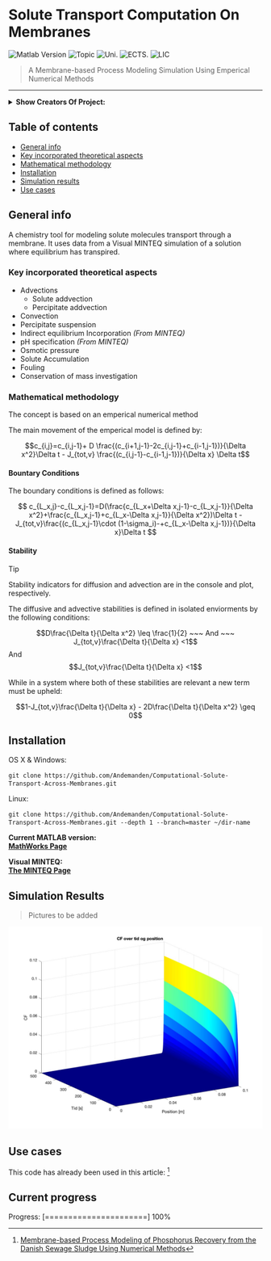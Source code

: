 # Solute Transport Computation On Membranes
![Matlab Version][matlab-image] ![Topic][topic-image] ![Uni.][AAU-image] ![ECTS.][ECTS-image] ![LIC][LIC-image]
> A Membrane-based Process Modeling Simulation Using Emperical Numerical Methods
---
<details>
  <summary><strong>Show Creators Of Project:</strong></summary

                                                       
## **Project Creators:** <br />

Axelsen, D. A. L., <br />
Galsøe, P., <br />
Hansen, J. A., <br />
Mølgaard, J. S., <br />
Rehné, A. M., <br />
Zegarra, L. K., <br />

</details>

## Table of contents
* [General info](#general-info)
* [Key incorporated theoretical aspects](#Key-incorporated-theoretical-aspects)
* [Mathematical methodology](#Mathematical-methodology)
* [Installation](#Installation)
* [Simulation results](#Simulation-results)
* [Use cases](#Use-cases)


## General info
A chemistry tool for modeling solute molecules transport through a membrane. It uses data from a Visual MINTEQ simulation of a solution where equilibrium has transpired.

### Key incorporated theoretical aspects
* Advections
  * Solute addvection
  * Percipitate addvection
* Convection
* Percipitate suspension
* Indirect equilibrium Incorporation  *(From MINTEQ)*
* pH specification  *(From MINTEQ)*
* Osmotic pressure
* Solute Accumulation
* Fouling
* Conservation of mass investigation


### Mathematical methodology
The concept is based on an emperical numerical method
<!-- This content will not appear in the rendered Markdown -->
The main movement of the emperical model is defined by:

$$c_{i,j}=c_{i,j-1}+ D \frac{(c_{i+1,j-1}-2c_{i,j-1}+c_{i-1,j-1})}{\Delta x^2}\Delta t - J_{tot,v} \frac{(c_{i,j-1}-c_{i-1,j-1})}{\Delta x} \Delta t$$

#### Bountary Conditions
The boundary conditions is defined as follows:

$$
c_{L_x,j}-c_{L_x,j-1}=D(\frac{c_{L_x+\Delta x,j-1}-c_{L_x,j-1}}{\Delta x^2}+\frac{c_{L_x,j-1}+c_{L_x-\Delta x,j-1}}{\Delta x^2})\Delta t - J_{tot,v}\frac{(c_{L_x,j-1}\cdot (1-\sigma_i)-+c_{L_x-\Delta x,j-1})}{\Delta x}\Delta t
$$

#### Stability
> [!TIP]
> Stability indicators for diffusion and advection are in the console and plot, respectively.

The diffusive and advective stabilities is defined in isolated enviorments by the following conditions:

$$D\frac{\Delta t}{\Delta x^2} \leq \frac{1}{2}  ~~~ And ~~~  J_{tot,v}\frac{\Delta t}{\Delta x} <1$$ 
And
$$J_{tot,v}\frac{\Delta t}{\Delta x} <1$$

While in a system where both of these stabilities are relevant a new term must be upheld:

$$1-J_{tot,v}\frac{\Delta t}{\Delta x} - 2D\frac{\Delta t}{\Delta x^2} \geq 0$$


## Installation
OS X & Windows: 
```
git clone https://github.com/Andemanden/Computational-Solute-Transport-Across-Membranes.git
```
Linux:
```
git clone https://github.com/Andemanden/Computational-Solute-Transport-Across-Membranes.git --depth 1 --branch=master ~/dir-name
```
**Current MATLAB version:** <br />
**[MathWorks Page](https://se.mathworks.com/help/install/ug/install-products-with-internet-connection.html)**

**Visual MINTEQ:** <br />
**[The MINTEQ Page](https://vminteq.com/download/)**

## Simulation Results
> Pictures to be added
<!-- Pictrue is not from report -->
<img src="sim_images/General_overview.jpg" width="505" height="400">

## Use cases
This code has already been used in this article: [^1] <br />


## Current progress
Progress: [======================] 100%



[^1]: [Membrane-based Process Modeling of Phosphorus Recovery from the Danish Sewage Sludge Using Numerical Methods](https://kbdk-aub.primo.exlibrisgroup.com/permalink/45KBDK_AUB/a7me0f/alma9921650701005762)


<!-- Markdown link & img dfn's -->
[matlab-image]: https://img.shields.io/badge/LNG-MATLAB_23.2-orange
[topic-image]: https://img.shields.io/badge/Topic-Integrated_Process_Modeling-green
[AAU-image]: https://img.shields.io/badge/Uni-AAU-blue
[ECTS-image]: https://img.shields.io/badge/ECTS-15-red
[LIC-image]: https://img.shields.io/badge/LIC-CC_BY--NC--SA-brown

